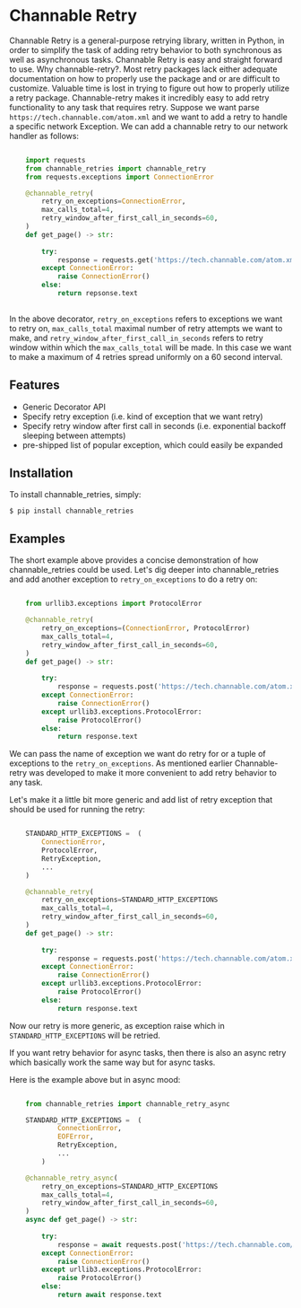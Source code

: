 Channable Retry
=========================
Channable Retry is a general-purpose retrying library, written in
Python, in order to simplify the task of adding retry behavior to both synchronous as well as asynchronous tasks.
Channable Retry is easy and straight forward to use. Why channable-retry?. Most retry packages lack either
adequate documentation on how to properly use the package and or are difficult to customize. Valuable time is
lost in trying to figure out how to properly utilize a retry package. Channable-retry makes
it incredibly easy to add retry functionality to any task that requires retry.
Suppose we want parse `https://tech.channable.com/atom.xml` and we want to add a retry to handle a specific network Exception.
We can add a channable retry to our network handler as follows:

```python

    import requests    
    from channable_retries import channable_retry
    from requests.exceptions import ConnectionError

    @channable_retry(
        retry_on_exceptions=ConnectionError,
        max_calls_total=4,
        retry_window_after_first_call_in_seconds=60,
    )
    def get_page() -> str:
      
        try:
            response = requests.get('https://tech.channable.com/atom.xml')
        except ConnectionError:
            raise ConnectionError()
        else:
            return repsonse.text
                
```
In the above decorator, `retry_on_exceptions` refers to exceptions we want to retry on, `max_calls_total` maximal number of retry attempts
we want to make, and `retry_window_after_first_call_in_seconds` refers to retry window within which the `max_calls_total` will be made. In this 
case we want to make a maximum of 4 retries spread uniformly on a 60 second interval.


Features
--------

- Generic Decorator API
- Specify retry exception (i.e. kind of exception that we want retry)
- Specify retry window after first call in seconds (i.e. exponential backoff sleeping between attempts)
- pre-shipped list of popular exception, which could easily be expanded


Installation
------------

To install channable_retries, simply:


    $ pip install channable_retries


Examples
----------

The short example above provides a concise demonstration of how channable_retries could be used. Let's dig deeper into channable_retries and add another exception to `retry_on_exceptions` to do a retry on:
  
```python

	from urllib3.exceptions import ProtocolError

    @channable_retry(
        retry_on_exceptions=(ConnectionError, ProtocolError)
        max_calls_total=4,
        retry_window_after_first_call_in_seconds=60,
    )
    def get_page() -> str:
      
        try:
            response = requests.post('https://tech.channable.com/atom.xml')
        except ConnectionError:
            raise ConnectionError()
        except urllib3.exceptions.ProtocolError:
        	raise ProtocolError()
        else:
            return response.text
```
We can pass the name of exception we want do retry for or a tuple of exceptions to the `retry_on_exceptions`.
As mentioned earlier Channable-retry was developed to make it more convenient to add retry behavior to any task. 

Let's make it a little bit more generic and add list of retry exception that should be used for 
running the retry:

```python

    STANDARD_HTTP_EXCEPTIONS =  (
        ConnectionError,
        ProtocolError,
        RetryException,
        ...
    )

    @channable_retry(
        retry_on_exceptions=STANDARD_HTTP_EXCEPTIONS
        max_calls_total=4,
        retry_window_after_first_call_in_seconds=60,
    )
    def get_page() -> str:
      
        try:
            response = requests.post('https://tech.channable.com/atom.xml')
        except ConnectionError:
            raise ConnectionError()
        except urllib3.exceptions.ProtocolError:
        	raise ProtocolError()
        else:
            return response.text

```

Now our retry is more generic, as exception raise which in `STANDARD_HTTP_EXCEPTIONS` will be 
retried. 


If you want retry behavior for async tasks, then there is also an async retry which basically work the same way but for async tasks.

Here is the example above but in async mood:
```python

    from channable_retries import channable_retry_async

    STANDARD_HTTP_EXCEPTIONS =  (
            ConnectionError,
            EOFError,
            RetryException,
            ...
        )

    @channable_retry_async(
        retry_on_exceptions=STANDARD_HTTP_EXCEPTIONS
        max_calls_total=4,
        retry_window_after_first_call_in_seconds=60,
    )
    async def get_page() -> str:
      
        try:
            response = await requests.post('https://tech.channable.com/atom.xml')
        except ConnectionError:
            raise ConnectionError()
        except urllib3.exceptions.ProtocolError:
        	raise ProtocolError()
        else:
            return await response.text

```
